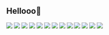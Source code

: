 ## Hellooo👋

<!--### __TECHNOLOGIES/DEV. TOOLS:__ <br>
<a href="https://skillicons.dev"> </a>-->
<p>
<img src="https://skillicons.dev/icons?i=html" />
<img src="https://skillicons.dev/icons?i=css" />
<img src="https://skillicons.dev/icons?i=js" />
<img src="https://skillicons.dev/icons?i=python" />
<img src="https://skillicons.dev/icons?i=php" />
<img src="https://skillicons.dev/icons?i=mysql" />
<img src="https://skillicons.dev/icons?i=bootstrap" />
<img src="https://skillicons.dev/icons?i=vscode" />
<img src="https://skillicons.dev/icons?i=github" />
<img src="https://skillicons.dev/icons?i=lua" />
<img src="https://skillicons.dev/icons?i=java" />
<img src="https://skillicons.dev/icons?i=cpp" />
<img src="https://skillicons.dev/icons?i=sln" />
</p>
